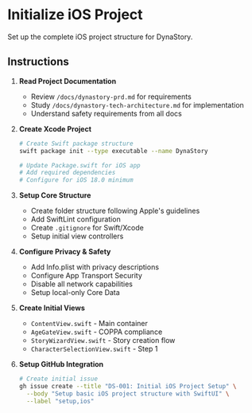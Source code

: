 # Initialize iOS Project

Set up the complete iOS project structure for DynaStory.

## Instructions

1. **Read Project Documentation**
   - Review `/docs/dynastory-prd.md` for requirements
   - Study `/docs/dynastory-tech-architecture.md` for implementation
   - Understand safety requirements from all docs

2. **Create Xcode Project**
   ```bash
   # Create Swift package structure
   swift package init --type executable --name DynaStory
   
   # Update Package.swift for iOS app
   # Add required dependencies
   # Configure for iOS 18.0 minimum
   ```

3. **Setup Core Structure**
   - Create folder structure following Apple's guidelines
   - Add SwiftLint configuration
   - Create `.gitignore` for Swift/Xcode
   - Setup initial view controllers

4. **Configure Privacy & Safety**
   - Add Info.plist with privacy descriptions
   - Configure App Transport Security
   - Disable all network capabilities
   - Setup local-only Core Data

5. **Create Initial Views**
   - `ContentView.swift` - Main container
   - `AgeGateView.swift` - COPPA compliance
   - `StoryWizardView.swift` - Story creation flow
   - `CharacterSelectionView.swift` - Step 1

6. **Setup GitHub Integration**
   ```bash
   # Create initial issue
   gh issue create --title "DS-001: Initial iOS Project Setup" \
     --body "Setup basic iOS project structure with SwiftUI" \
     --label "setup,ios"
   ```